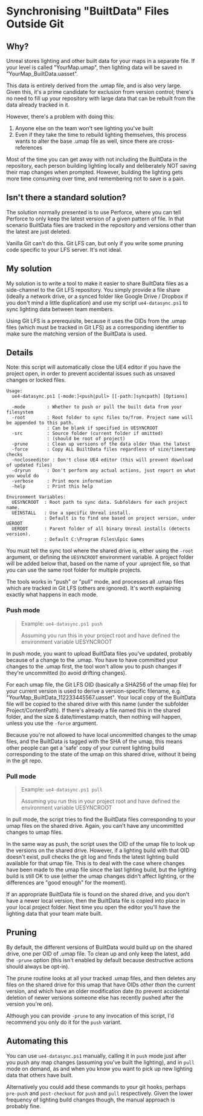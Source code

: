 # Synchronising "BuiltData" Files Outside Git

## Why?

Unreal stores lighting and other built data for your maps in a separate file.
If your level is called "YourMap.umap", then lighting data will be saved in 
"YourMap_BuiltData.uasset".

This data is entirely derived from the .umap file, and is also very large. Given 
this, it's a prime candidate for exclusion from version control; there's no
need to fill up your repository with large data that can be rebuilt from the data
already tracked in it.

However, there's a problem with doing this:

1. Anyone else on the team won't see lighting you've built
1. Even if they take the time to rebuild lighting themselves, this process wants
   to alter the base .umap file as well, since there are cross-references

Most of the time you can get away with not including the BuiltData in the repository,
each person building lighting locally and deliberately NOT saving their map changes
when prompted. However, building the lighting gets more time consuming over time,
and remembering not to save is a pain. 

## Isn't there a standard solution?

The solution normally presented is to use Perforce, where you can tell Perforce
to only keep the latest version of a given pattern of file. In that scenario
BuiltData files are tracked in the repository and versions other than the latest
are just deleted.

Vanilla Git can't do this. Git LFS can, but only if you write some pruning code
specific to your LFS server. It's not ideal.

## My solution

My solution is to write a tool to make it easier to share BuiltData files 
as a side-channel to the Git LFS repository. You simply provide a file share
(ideally a network drive, or a synced folder like Google Drive / Dropbox if you
don't mind a little duplication) and use my script `ue4-datasync.ps1` to 
sync lighting data between team members. 

Using Git LFS is a prerequisite, because it uses the OIDs from the .umap files
(which must be tracked in Git LFS) as a corresponding identifier to make sure
the matching version of the BuiltData is used. 

## Details

Note: this script will automatically close the UE4 editor if you have the
project open, in order to prevent accidental issues such as unsaved changes or
locked files. 

```
Usage:
  ue4-datasync.ps1 [-mode:]<push|pull> [[-path:]syncpath] [Options]

  -mode        : Whether to push or pull the built data from your filesystem
  -root        : Root folder to sync files to/from. Project name will be appended to this path.
               : Can be blank if specified in UESYNCROOT
  -src         : Source folder (current folder if omitted)
               : (should be root of project)
  -prune       : Clean up versions of the data older than the latest
  -force       : Copy ALL BuiltData files regardless of size/timestamp checks
  -nocloseeditor : Don't close UE4 editor (this will prevent download of updated files)
  -dryrun      : Don't perform any actual actions, just report on what you would do
  -verbose     : Print more information
  -help        : Print this help

Environment Variables:
  UESYNCROOT  : Root path to sync data. Subfolders for each project name.
  UEINSTALL   : Use a specific Unreal install.
              : Default is to find one based on project version, under UEROOT
  UEROOT      : Parent folder of all binary Unreal installs (detects version).
              : Default C:\Program Files\Epic Games
```

You must tell the sync tool where the shared drive is, either using the `-root`
argument, or defining the `UESYNCROOT` environment variable. A project folder
will be added below that, based on the name of your .uproject file, so that
you can use the same root folder for multiple projects.

The tools works in "push" or "pull" mode, and processes all .umap files which
are tracked in Git LFS (others are ignored). It's worth explaining exactly
what happens in each mode.

### Push mode

> Example: `ue4-datasync.ps1 push`
>
> Assuming you run this in your project root and have defined the environment variable UESYNCROOT

In push mode, you want to upload BuiltData files you've updated, probably because of a 
change to the .umap. You have to have committed your changes to the .umap first, 
the tool won't allow you to push changes if they're uncommitted (to avoid drifting changes).

For each umap file, the Git LFS OID (basically a SHA256 of the umap file) for your
current version is used to derive a version-specific filename, e.g. "YourMap_BuiltData_112233445567.uasset".
Your local copy of the BuiltData file will be copied to the shared drive with this
name (under the subfolder Project/ContentPath). If there's already a file named
this in the shared folder, and the size & date/timestamp match, then nothing will happen,
unless you use the `-force` argument.

Because you're not allowed to have local uncommitted changes to the umap files, 
and the BuiltData is tagged with the SHA of the umap, this means other people can
get a 'safe' copy of your current lighting build corresponding to the state of the
umap on this shared drive, without it being in the git repo.

### Pull mode

> Example: `ue4-datasync.ps1 pull`
>
> Assuming you run this in your project root and have defined the environment variable UESYNCROOT

In pull mode, the script tries to find the BuiltData files corresponding to your
umap files on the shared drive. Again, you can't have any uncommitted changes to
umap files.

In the same way as push, the script uses the OID of the umap file to look up 
the versions on the shared drive. However, if a lighting build with that
OID doesn't exist, pull checks the git log and finds the latest lighting build 
available for that umap file. This is to deal with the case where changes have
been made to the umap file since the last lighting build, but the lighting build
is still OK to use (either the umap changes didn't affect lighting, or the 
differences are "good enough" for the moment). 

If an appropriate BuiltData file is found on the shared drive, and
you don't have a newer local version, then the BuiltData file is copied into
place in your local project folder. Next time you open the editor you'll 
have the lighting data that your team mate built.

## Pruning

By default, the different versions of BuiltData would build up on the shared
drive, one per OID of .umap file. To clean up and only keep the latest, 
add the `-prune` option (this isn't enabled by default because destructive actions
should always be opt-in).

The prune routine looks at all your tracked .umap files, and then deletes any
files on the shared drive for this umap that have OIDs *other than* the current
version, and which have an older modification date (to prevent accidental deletion
of newer versions someone else has recently pushed after the version you're on).

Although you can provide `-prune` to any invocation of this script, I'd recommend
you only do it for the `push` variant.

## Automating this

You can use `ue4-datasync.ps1` manually, calling it in `push` mode just after 
you push any map changes (assuming you've built the lighting), and in `pull` mode
on demand, as and when you know you want to pick up new lighting data that others
have built.

Alternatively you could add these commands to your git hooks, perhaps `pre-push`
and `post-checkout` for `push` and `pull` respectively. Given the lower frequency
of lighting build changes though, the manual approach is probably fine.